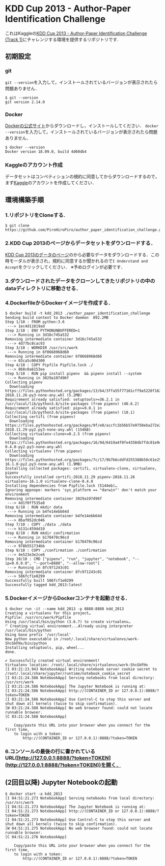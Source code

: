 # KDD Cup 2013 - Author-Paper Identification Challenge
これはKaggleの[KDD Cup 2013 - Author-Paper Identification Challenge (Track 1)](https://www.kaggle.com/c/kdd-cup-2013-author-paper-identification-challenge/)にチャレンジする環境を提供するリポジトリです.

## 初期設定
### git
`git --version`を入力して，インストールされているバージョンが表示されたら問題ありません．

```
$ git --version
git version 2.14.0
```

### Docker
[Dockerの公式サイト](https://www.docker.com/get-started)からダウンロードし，インストールしてください．
`docker --version`を入力して，インストールされているバージョンが表示されたら問題ありません．

```
$ docker --version
Docker version 18.09.0, build 4d60db4
```

### Kaggleのアカウント作成
データセットはコンペティションの規約に同意してからダウンロードするので，まず[Kaggle](https://www.kaggle.com/)のアカウントを作成してください．

## 環境構築手順
### 1.リポジトリをCloneする.
```
$ git clone https://github.com/PiroHiroPiro/author_paper_identification_challenge.git
```
### 2.KDD Cup 2013のページからデータセットをダウンロードする．
[KDD Cup 2013のデータのページ](https://www.kaggle.com/c/kdd-cup-2013-author-paper-identification-challenge/data)のから必要なデータをダウンロードする．この時モーダルが表示され，規約に同意するか聞かれるので`I Understand and Accept`をクリックしてください．
※予めログインが必要です．

### 3.ダウンロードされたデータをクローンしてきたリポジトリの中のdataディレクトリに移動させる．

### 4.DockerfileからDockerイメージを作成する．
```
$ docker build -t kdd_2013 ./author_paper_identification_challenge
Sending build context to Docker daemon  892.2MB
Step 1/10 : FROM python:3.6
 ---> 1ec4d11819ad
Step 2/10 : ENV PYTHONUNBUFFERED=1
 ---> Running in 3d16c745a532
Removing intermediate container 3d16c745a532
 ---> 4d77bc8cac93
Step 3/10 : WORKDIR /usr/src/work
 ---> Running in 6f0668968d60
Removing intermediate container 6f0668968d60
 ---> 03ca5c004300
Step 4/10 : COPY Pipfile Pipfile.lock ./
 ---> 860c0a6153ee
Step 5/10 : RUN pip install pipenv  && pipenv install --system
 ---> Running in 3029a107d96f
Collecting pipenv
  Downloading https://files.pythonhosted.org/packages/13/b4/3ffa55f77161cff9a5220f162670f7c5eb00df52e00939e203f601b0f579/pipenv-2018.11.26-py3-none-any.whl (5.2MB)
Requirement already satisfied: setuptools>=36.2.1 in /usr/local/lib/python3.6/site-packages (from pipenv) (40.6.2)
Requirement already satisfied: pip>=9.0.1 in /usr/local/lib/python3.6/site-packages (from pipenv) (18.1)
Collecting certifi (from pipenv)
  Downloading https://files.pythonhosted.org/packages/9f/e0/accfc1b56b57e9750eba272e24c4dddeac86852c2bebd1236674d7887e8a/certifi-2018.11.29-py2.py3-none-any.whl (154kB)
Collecting virtualenv-clone>=0.2.5 (from pipenv)
  Downloading https://files.pythonhosted.org/packages/16/9d/6419a4f0fe4350db7fdc01e9d22e949779b6f2d2650e4884aa8aededc5ae/virtualenv_clone-0.4.0-py2.py3-none-any.whl
Collecting virtualenv (from pipenv)
  Downloading https://files.pythonhosted.org/packages/7c/17/9b7b6cddfd255388b58c61e25b091047f6814183e1d63741c8df8dcd65a2/virtualenv-16.1.0-py2.py3-none-any.whl (1.9MB)
Installing collected packages: certifi, virtualenv-clone, virtualenv, pipenv
Successfully installed certifi-2018.11.29 pipenv-2018.11.26 virtualenv-16.1.0 virtualenv-clone-0.4.0
Installing dependencies from Pipfile.lock (5144eb)…
Ignoring appnope: markers 'sys_platform == "darwin"' don't match your environment
Removing intermediate container 3029a107d96f
 ---> 4d1f0ff535a8
Step 6/10 : RUN mkdir data
 ---> Running in b4fe14ebb64d
Removing intermediate container b4fe14ebb64d
 ---> 8baf052dc046
Step 7/10 : COPY ./data ./data
 ---> b131c4594d10
Step 8/10 : RUN mkdir confirmation
 ---> Running in b170470c96cd
Removing intermediate container b170470c96cd
 ---> 978b551734bb
Step 9/10 : COPY ./confirmation ./confirmation
 ---> 4e523e3e2ce6
Step 10/10 : CMD ["pipenv", "run", "jupyter", "notebook", "--ip=0.0.0.0", "--port=8888", "--allow-root"]
 ---> Running in 8fc971243c01
Removing intermediate container 8fc971243c01
 ---> 586fcf1e0299
Successfully built 586fcf1e0299
Successfully tagged kdd_2013:latest
```

### 5.DockerイメージからDockerコンテナを起動させる．
```
$ docker run -it --name kdd_2013 -p 8888:8888 kdd_2013
Creating a virtualenv for this project…
Pipfile: /usr/src/work/Pipfile
Using /usr/local/bin/python (3.6.7) to create virtualenv…
⠋ Creating virtual environment...Already using interpreter /usr/local/bin/python
Using base prefix '/usr/local'
New python executable in /root/.local/share/virtualenvs/work-ShcGkFHx/bin/python
Installing setuptools, pip, wheel...
done.

✔ Successfully created virtual environment!
Virtualenv location: /root/.local/share/virtualenvs/work-ShcGkFHx
[I 03:21:23.943 NotebookApp] Writing notebook server cookie secret to /root/.local/share/jupyter/runtime/notebook_cookie_secret
[I 03:21:24.586 NotebookApp] Serving notebooks from local directory: /usr/src/work
[I 03:21:24.586 NotebookApp] The Jupyter Notebook is running at:
[I 03:21:24.586 NotebookApp] http://(CONTAINER_ID or 127.0.0.1):8888/?token=TOKEN
[I 03:21:24.586 NotebookApp] Use Control-C to stop this server and shut down all kernels (twice to skip confirmation).
[W 03:21:24.588 NotebookApp] No web browser found: could not locate runnable browser.
[C 03:21:24.588 NotebookApp]

    Copy/paste this URL into your browser when you connect for the first time,
    to login with a token:
        http://(CONTAINER_ID or 127.0.0.1):8888/?token=TOKEN
```

### 6.コンソールの最後の行に書かれているURL([http://127.0.0.1:8888/?token=TOKEN](http://127.0.0.1:8888/?token=TOKEN))を開く．

## (2回目以降) Jupyter Notebookの起動
```
$ docker start -a kdd_2013
[I 04:51:21.273 NotebookApp] Serving notebooks from local directory: /usr/src/work
[I 04:51:21.273 NotebookApp] The Jupyter Notebook is running at:
[I 04:51:21.273 NotebookApp] http://(CONTAINER_ID or 127.0.0.1):8888/?token=TOKEN
[I 04:51:21.273 NotebookApp] Use Control-C to stop this server and shut down all kernels (twice to skip confirmation).
[W 04:51:21.275 NotebookApp] No web browser found: could not locate runnable browser.
[C 04:51:21.276 NotebookApp]

    Copy/paste this URL into your browser when you connect for the first time,
    to login with a token:
        http://(CONTAINER_ID or 127.0.0.1):8888/?token=TOKEN
```
